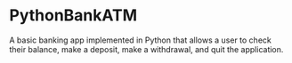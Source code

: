 # PythonBankATM
A basic banking app implemented in Python that allows a user to check their balance, make a deposit, make a withdrawal, and quit the application. 
